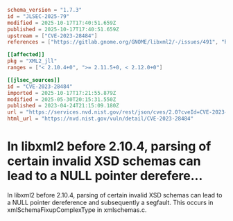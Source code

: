 ```toml
schema_version = "1.7.3"
id = "JLSEC-2025-79"
modified = 2025-10-17T17:40:51.659Z
published = 2025-10-17T17:40:51.659Z
upstream = ["CVE-2023-28484"]
references = ["https://gitlab.gnome.org/GNOME/libxml2/-/issues/491", "https://gitlab.gnome.org/GNOME/libxml2/-/releases/v2.10.4", "https://lists.debian.org/debian-lts-announce/2023/04/msg00031.html", "https://security.netapp.com/advisory/ntap-20230601-0006/", "https://security.netapp.com/advisory/ntap-20240201-0005/", "https://gitlab.gnome.org/GNOME/libxml2/-/issues/491", "https://gitlab.gnome.org/GNOME/libxml2/-/releases/v2.10.4", "https://lists.debian.org/debian-lts-announce/2023/04/msg00031.html", "https://security.netapp.com/advisory/ntap-20230601-0006/", "https://security.netapp.com/advisory/ntap-20240201-0005/"]

[[affected]]
pkg = "XML2_jll"
ranges = ["< 2.10.4+0", ">= 2.11.5+0, < 2.12.0+0"]

[[jlsec_sources]]
id = "CVE-2023-28484"
imported = 2025-10-17T17:21:55.879Z
modified = 2025-05-30T20:15:31.550Z
published = 2023-04-24T21:15:09.180Z
url = "https://services.nvd.nist.gov/rest/json/cves/2.0?cveId=CVE-2023-28484"
html_url = "https://nvd.nist.gov/vuln/detail/CVE-2023-28484"
```

# In libxml2 before 2.10.4, parsing of certain invalid XSD schemas can lead to a NULL pointer derefere...

In libxml2 before 2.10.4, parsing of certain invalid XSD schemas can lead to a NULL pointer dereference and subsequently a segfault. This occurs in xmlSchemaFixupComplexType in xmlschemas.c.

